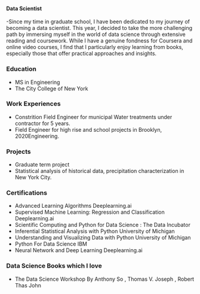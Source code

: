 #### Data Scientist 
-Since my time in graduate school, I have been dedicated to my journey of becoming a data scientist. This year, I decided to take the more challenging path by immersing myself in the world of data science through extensive reading and coursework. While I have a genuine fondness for Coursera and online video courses, I find that I particularly enjoy learning from books, especially those that offer practical approaches and insights.

### Education 
- MS in Engineering 
- The City College of New York

### Work Experiences

- Constrition Field Engineer for municipal Water treatments under contractor for 5 years. 
- Field Engineer for high rise and school projects in Brooklyn, 2020Engineering. 

### Projects
- Graduate term project
- Statistical analysis of historical data, precipitation characterization in New York City.

### Certifications 
- Advanced Learning Algorithms                               Deeplearning.ai
- Supervised Machine Learning: Regression and Classification Deeplearning.ai
- Scientific Computing and Python for Data Science :        The Data Incubator
- Inferential Statistical Analysis with Python              University of Michigan
- Understanding and Visualizing Data with Python            University of Michigan
- Python For Data Science                                   IBM
- Neural Network and Deep Learning                          Deeplearning.ai
### Data Science Books which I love 
- The Data Science Workshop   By Anthony So , Thomas V. Joseph , Robert Thas John

